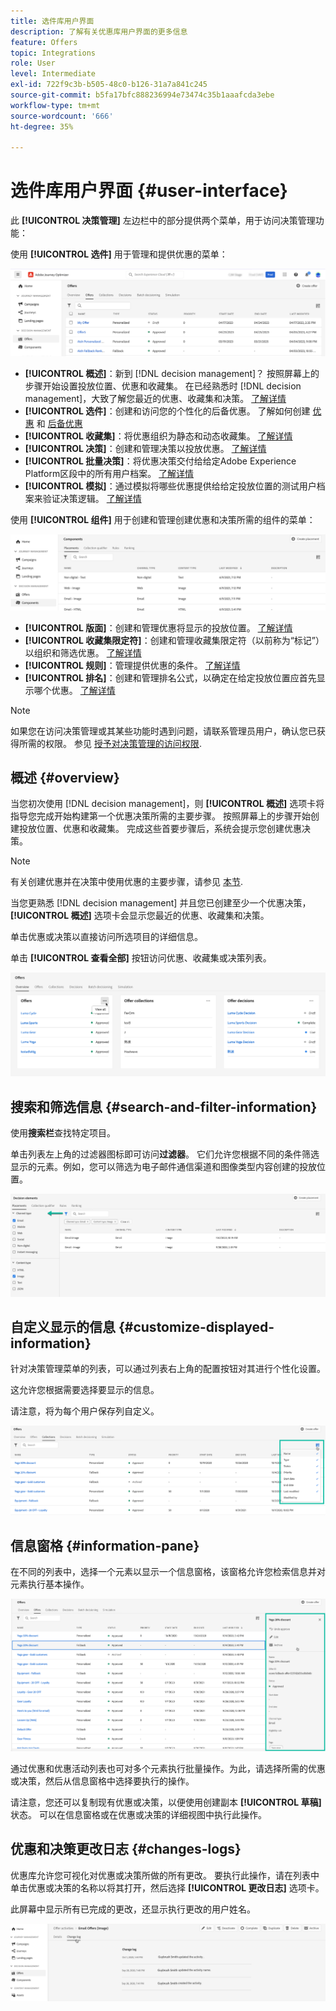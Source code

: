 ```yaml
---
title: 选件库用户界面
description: 了解有关优惠库用户界面的更多信息
feature: Offers
topic: Integrations
role: User
level: Intermediate
exl-id: 722f9c3b-b505-48c0-b126-31a7a841c245
source-git-commit: b5fa17bfc888236994e73474c35b1aaafcda3ebe
workflow-type: tm+mt
source-wordcount: '666'
ht-degree: 35%

---
```


# 选件库用户界面 {#user-interface}

此 **[!UICONTROL 决策管理]** 左边栏中的部分提供两个菜单，用于访问决策管理功能：

使用 **[!UICONTROL 选件]** 用于管理和提供优惠的菜单：


![](../assets/offers_menu.png)

* **[!UICONTROL 概述]**：新到 [!DNL decision management]？ 按照屏幕上的步骤开始设置投放位置、优惠和收藏集。 在已经熟悉时 [!DNL decision management]，大致了解您最近的优惠、收藏集和决策。 [了解详情](#overview)
* **[!UICONTROL 选件]**：创建和访问您的个性化的后备优惠。 了解如何创建 [优惠](../offer-library/creating-personalized-offers.md) 和 [后备优惠](../offer-library/creating-fallback-offers.md)
* **[!UICONTROL 收藏集]**：将优惠组织为静态和动态收藏集。 [了解详情](../offer-library/creating-collections.md)
* **[!UICONTROL 决策]**：创建和管理决策以投放优惠。 [了解详情](../offer-activities/create-offer-activities.md)
* **[!UICONTROL 批量决策]**：将优惠决策交付给给定Adobe Experience Platform区段中的所有用户档案。 [了解详情](../batch-delivery.md)
* **[!UICONTROL 模拟]**：通过模拟将哪些优惠提供给给定投放位置的测试用户档案来验证决策逻辑。 [了解详情](../offer-activities/simulation.md)

使用 **[!UICONTROL 组件]** 用于创建和管理创建优惠和决策所需的组件的菜单：

![](../assets/offer_activities.png)

* **[!UICONTROL 版面]**：创建和管理优惠将显示的投放位置。 [了解详情](../offer-library/creating-placements.md)
* **[!UICONTROL 收藏集限定符]**：创建和管理收藏集限定符（以前称为“标记”）以组织和筛选优惠。 [了解详情](../offer-library/creating-tags.md)
* **[!UICONTROL 规则]**：管理提供优惠的条件。 [了解详情](../offer-library/creating-decision-rules.md)
* **[!UICONTROL 排名]**：创建和管理排名公式，以确定在给定投放位置应首先显示哪个优惠。 [了解详情](../ranking/create-ranking-formulas.md)

>[!NOTE]
>
>如果您在访问决策管理或其某些功能时遇到问题，请联系管理员用户，确认您已获得所需的权限。 参见 [授予对决策管理的访问权限](starting-offer-decisioning.md#granting-acess-to-decision-management).

## 概述 {#overview}

当您初次使用 [!DNL decision management]，则 **[!UICONTROL 概述]** 选项卡将指导您完成开始构建第一个优惠决策所需的主要步骤。 按照屏幕上的步骤开始创建投放位置、优惠和收藏集。 完成这些首要步骤后，系统会提示您创建优惠决策。

>[!NOTE]
>
>有关创建优惠并在决策中使用优惠的主要步骤，请参见 [本节](../offer-library/key-steps.md).

当您更熟悉 [!DNL decision management] 并且您已创建至少一个优惠决策， **[!UICONTROL 概述]** 选项卡会显示您最近的优惠、收藏集和决策。

单击优惠或决策以直接访问所选项目的详细信息。

单击 **[!UICONTROL 查看全部]** 按钮访问优惠、收藏集或决策列表。

![](../assets/overview_view-all.png)

## 搜索和筛选信息 {#search-and-filter-information}

使用&#x200B;**搜索栏**&#x200B;查找特定项目。

单击列表左上角的过滤器图标即可访问&#x200B;**过滤器**。 它们允许您根据不同的条件筛选显示的元素。例如，您可以筛选为电子邮件通信渠道和图像类型内容创建的投放位置。

![](../assets/filters.png)

## 自定义显示的信息 {#customize-displayed-information}

针对决策管理菜单的列表，可以通过列表右上角的配置按钮对其进行个性化设置。

这允许您根据需要选择要显示的信息。

请注意，将为每个用户保存列自定义。

![](../assets/columns.png)

## 信息窗格 {#information-pane}

在不同的列表中，选择一个元素以显示一个信息窗格，该窗格允许您检索信息并对元素执行基本操作。

![](../assets/information-pane.png)

通过优惠和优惠活动列表也可对多个元素执行批量操作。为此，请选择所需的优惠或决策，然后从信息窗格中选择要执行的操作。

请注意，您还可以复制现有优惠或决策，以便使用创建副本 **[!UICONTROL 草稿]** 状态。 可以在信息窗格或在优惠或决策的详细视图中执行此操作。

## 优惠和决策更改日志 {#changes-logs}

优惠库允许您可视化对优惠或决策所做的所有更改。 要执行此操作，请在列表中单击优惠或决策的名称以将其打开，然后选择 **[!UICONTROL 更改日志]** 选项卡。

此屏幕中显示所有已完成的更改，还显示执行更改的用户姓名。

![](../assets/change-logs.png)
